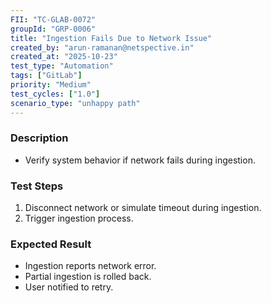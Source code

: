 ```yaml
---
FII: "TC-GLAB-0072"
groupId: "GRP-0006"
title: "Ingestion Fails Due to Network Issue"
created_by: "arun-ramanan@netspective.in"
created_at: "2025-10-23"
test_type: "Automation"
tags: ["GitLab"]
priority: "Medium"
test_cycles: ["1.0"]
scenario_type: "unhappy path"
---
```

### Description
- Verify system behavior if network fails during ingestion.

### Test Steps
1. Disconnect network or simulate timeout during ingestion.
2. Trigger ingestion process.

### Expected Result
- Ingestion reports network error.
- Partial ingestion is rolled back.
- User notified to retry.
